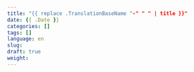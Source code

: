 ```yaml
---
title: "{{ replace .TranslationBaseName "-" " " | title }}"
date: {{ .Date }}
categories: []
tags: []
language: en
slug:
draft: true
weight:
---
```

